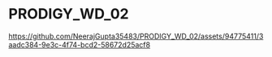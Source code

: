# PRODIGY_WD_02


https://github.com/NeerajGupta35483/PRODIGY_WD_02/assets/94775411/3aadc384-9e3c-4f74-bcd2-58672d25acf8


